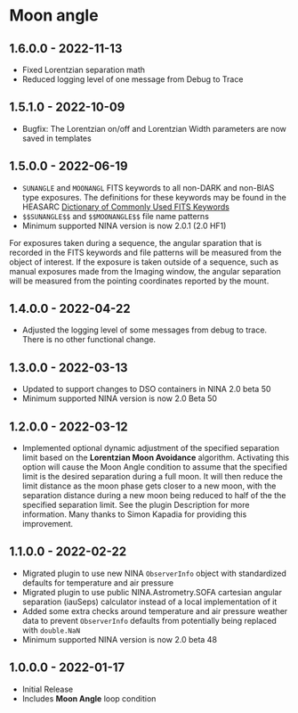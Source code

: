 ﻿# Moon angle

## 1.6.0.0 - 2022-11-13
* Fixed Lorentzian separation math
* Reduced logging level of one message from Debug to Trace

## 1.5.1.0 - 2022-10-09
* Bugfix: The Lorentzian on/off and Lorentzian Width parameters are now saved in templates

## 1.5.0.0 - 2022-06-19
* `SUNANGLE` and `MOONANGL` FITS keywords to all non-DARK and non-BIAS type exposures. The definitions for these keywords may be found in the HEASARC [Dictionary of Commonly Used FITS Keywords](https://heasarc.gsfc.nasa.gov/docs/fcg/common_dict.html)
* `$$SUNANGLE$$` and `$$MOONANGLE$$` file name patterns
* Minimum supported NINA version is now 2.0.1 (2.0 HF1)

For exposures taken during a sequence, the angular sparation that is recorded in the FITS keywords and file patterns will be measured from the object of interest. If the exposure is taken outside of a sequence, such as manual exposures made from the Imaging window, the angular separation will be measured from the pointing coordinates reported by the mount.

## 1.4.0.0 - 2022-04-22
* Adjusted the logging level of some messages from debug to trace. There is no other functional change.

## 1.3.0.0 - 2022-03-13
* Updated to support changes to DSO containers in NINA 2.0 beta 50
* Minimum supported NINA version is now 2.0 Beta 50

## 1.2.0.0 - 2022-03-12
* Implemented optional dynamic adjustment of the specified separation limit based on the **Lorentzian Moon Avoidance** algorithm. Activating this option will cause the Moon Angle condition to assume that the specified limit is the desired separation during a full moon. It will then reduce the limit distance as the moon phase gets closer to a new moon, with the separation distance during a new moon being reduced to half of the the specified separation limit. See the plugin Description for more information. Many thanks to Simon Kapadia for providing this improvement.

## 1.1.0.0 - 2022-02-22
* Migrated plugin to use new NINA `ObserverInfo` object with standardized defaults for temperature and air pressure
* Migrated plugin to use public NINA.Astrometry.SOFA cartesian angular separation (iauSeps) calculator instead of a local implementation of it
* Added some extra checks around temperature and air pressure weather data to prevent `ObserverInfo` defaults from potentially being replaced with `double.NaN`
* Minimum supported NINA version is now 2.0 beta 48

## 1.0.0.0 - 2022-01-17
* Initial Release
* Includes **Moon Angle** loop condition
